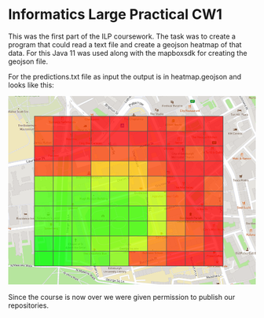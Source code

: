 # Informatics Large Practical CW1

This was the first part of the ILP coursework. The task was to create a program that could read a text file and create a geojson heatmap of that data. For this Java 11 was used along with the mapboxsdk for creating the geojson file.

For the predictions.txt file as input the output is in heatmap.geojson and looks like this:

![](heatmap.png)

Since the course is now over we were given permission to publish our repositories.
